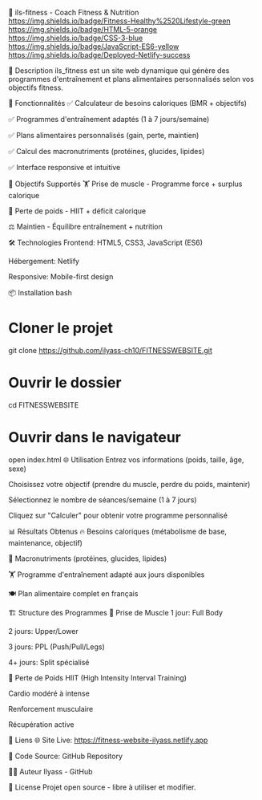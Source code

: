 💪 ils-fitness - Coach Fitness & Nutrition
https://img.shields.io/badge/Fitness-Healthy%2520Lifestyle-green
https://img.shields.io/badge/HTML-5-orange
https://img.shields.io/badge/CSS-3-blue
https://img.shields.io/badge/JavaScript-ES6-yellow
https://img.shields.io/badge/Deployed-Netlify-success

📖 Description
ils_fitness est un site web dynamique qui génère des programmes d'entraînement et plans alimentaires personnalisés selon vos objectifs fitness.

🚀 Fonctionnalités
✅ Calculateur de besoins caloriques (BMR + objectifs)

✅ Programmes d'entraînement adaptés (1 à 7 jours/semaine)

✅ Plans alimentaires personnalisés (gain, perte, maintien)

✅ Calcul des macronutriments (protéines, glucides, lipides)

✅ Interface responsive et intuitive

🎯 Objectifs Supportés
🏋️ Prise de muscle - Programme force + surplus calorique

🏃 Perte de poids - HIIT + déficit calorique

⚖️ Maintien - Équilibre entraînement + nutrition

🛠️ Technologies
Frontend: HTML5, CSS3, JavaScript (ES6)

Hébergement: Netlify

Responsive: Mobile-first design

📦 Installation
bash
# Cloner le projet
git clone https://github.com/ilyass-ch10/FITNESSWEBSITE.git

# Ouvrir le dossier
cd FITNESSWEBSITE

# Ouvrir dans le navigateur
open index.html
🌐 Utilisation
Entrez vos informations (poids, taille, âge, sexe)

Choisissez votre objectif (prendre du muscle, perdre du poids, maintenir)

Sélectionnez le nombre de séances/semaine (1 à 7 jours)

Cliquez sur "Calculer" pour obtenir votre programme personnalisé

📊 Résultats Obtenus
🔥 Besoins caloriques (métabolisme de base, maintenance, objectif)

🥩 Macronutriments (protéines, glucides, lipides)

🏋️ Programme d'entraînement adapté aux jours disponibles

🍽️ Plan alimentaire complet en français

🏗️ Structure des Programmes
🎯 Prise de Muscle
1 jour: Full Body

2 jours: Upper/Lower

3 jours: PPL (Push/Pull/Legs)

4+ jours: Split spécialisé

🏃 Perte de Poids
HIIT (High Intensity Interval Training)

Cardio modéré à intense

Renforcement musculaire

Récupération active

🔗 Liens
🌐 Site Live: https://fitness-website-ilyass.netlify.app

📱 Code Source: GitHub Repository

👨‍💻 Auteur
Ilyass - GitHub

📄 License
Projet open source - libre à utiliser et modifier.
